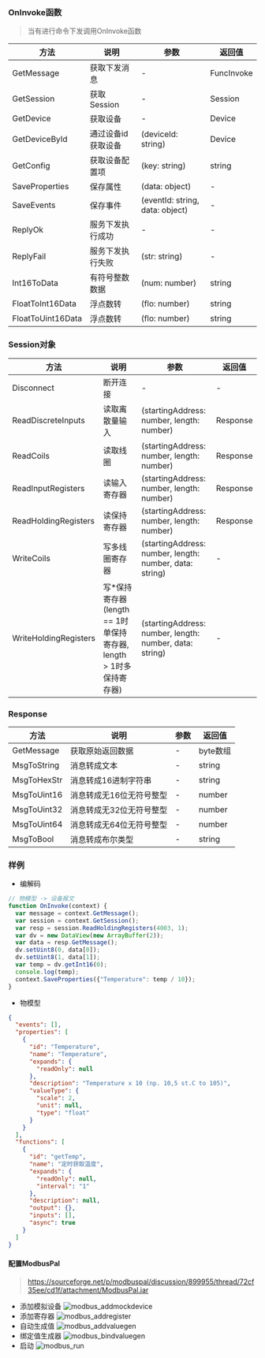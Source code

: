 
### OnInvoke函数
> 当有进行命令下发调用OnInvoke函数

| 方法 | 说明 | 参数 | 返回值 |
| --- | --- | ---- | ---- |
| GetMessage | 获取下发消息 | - | FuncInvoke |
| GetSession | 获取Session | - | Session |
| GetDevice | 获取设备 | - | Device |
| GetDeviceById | 通过设备id获取设备 | (deviceId: string) | Device |
| GetConfig | 获取设备配置项 | (key: string) | string |
| SaveProperties | 保存属性 | (data: object) | - |
| SaveEvents | 保存事件 | (eventId: string, data: object) | - |
| ReplyOk | 服务下发执行成功 | - | - |
| ReplyFail | 服务下发执行失败 | (str: string) | - |
| Int16ToData | 有符号整数数据 | (num: number) | string |
| FloatToInt16Data | 浮点数转 | (flo: number) | string |
| FloatToUint16Data | 浮点数转 | (flo: number) | string |

### Session对象

| 方法 | 说明 | 参数 | 返回值 |
| --- | --- | ---- | ---- |
| Disconnect | 断开连接 | - | - |
| ReadDiscreteInputs | 读取离散量输入 | (startingAddress: number, length: number) | Response |
| ReadCoils | 读取线圈 | (startingAddress: number, length: number) | Response |
| ReadInputRegisters | 读输入寄存器 | (startingAddress: number, length: number) | Response |
| ReadHoldingRegisters | 读保持寄存器 | (startingAddress: number, length: number) | Response |
| WriteCoils | 写多线圈寄存器 | (startingAddress: number, length: number, data: string) | - |
| WriteHoldingRegisters | 写*保持寄存器(length == 1时单保持寄存器, length > 1时多保持寄存器) | (startingAddress: number, length: number, data: string) | - |

### Response

| 方法 | 说明 | 参数 | 返回值 |
| --- | --- | ---- | ---- |
| GetMessage | 获取原始返回数据 | - | byte数组 |
| MsgToString | 消息转成文本 | - | string |
| MsgToHexStr | 消息转成16进制字符串 | - | string |
| MsgToUint16 | 消息转成无16位无符号整型 | - | number |
| MsgToUint32 | 消息转成无32位无符号整型 | - | number |
| MsgToUint64 | 消息转成无64位无符号整型 | - | number |
| MsgToBool | 消息转成布尔类型 | - | string |

### 样例
- 编解码

```javascript
// 物模型 -> 设备报文
function OnInvoke(context) {
  var message = context.GetMessage();
  var session = context.GetSession();
  var resp = session.ReadHoldingRegisters(4003, 1);
  var dv = new DataView(new ArrayBuffer(2));
  var data = resp.GetMessage();
  dv.setUint8(0, data[0]);
  dv.setUint8(1, data[1]);
  var temp = dv.getInt16(0);
  console.log(temp);
  context.SaveProperties({"Temperature": temp / 10});
}
```
- 物模型

```json
{
  "events": [],
  "properties": [
    {
      "id": "Temperature",
      "name": "Temperature",
      "expands": {
        "readOnly": null
      },
      "description": "Temperature x 10 (np. 10,5 st.C to 105)",
      "valueType": {
        "scale": 2,
        "unit": null,
        "type": "float"
      }
    }
  ],
  "functions": [
    {
      "id": "getTemp",
      "name": "定时获取温度",
      "expands": {
        "readOnly": null,
        "interval": "1"
      },
      "description": null,
      "output": {},
      "inputs": [],
      "async": true
    }
  ]
}
```

#### 配置ModbusPal
> https://sourceforge.net/p/modbuspal/discussion/899955/thread/72cf35ee/cd1f/attachment/ModbusPal.jar

- 添加模拟设备
![modbus_addmockdevice](img/modbus_addmockdevice.png)
- 添加寄存器
![modbus_addregister](img/modbus_addregister.png)
- 自动生成值
![modbus_addvaluegen](img/modbus_addvaluegen.png)
- 绑定值生成器
![modbus_bindvaluegen](img/modbus_bindvaluegen.png)
- 启动
![modbus_run](img/modbus_run.png)